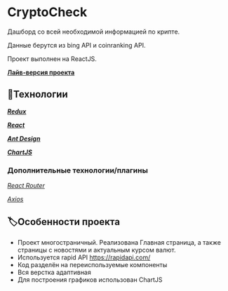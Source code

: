 # CryptoCheck
Дашборд со всей необходимой информацией по крипте. 

Данные берутся из bing API и coinranking API.

Проект выполнен на ReactJS.

[**Лайв-версия проекта**](https://crypto-check-lyart.vercel.app/)

## 🤖Технологии
***[Redux](https://redux.js.org/)***

***[React](https://reactjs.org/)***

***[Ant Design](https://ant.design/)***

***[ChartJS](https://www.chartjs.org/)***

### Дополнительные технологии/плагины
*[React Router](https://reactrouter.com/)*

*[Axios](https://axios-http.com/docs/intro)*

## 🏷️Особенности проекта
- Проект многостраничный. Реализована Главная страница, а также страницы с новостями и актуальным курсом валют.
- Используется rapid API https://rapidapi.com/
- Код разделён на переиспользуемые компоненты
- Вся верстка адаптивная
- Для построения графиков использован ChartJS
